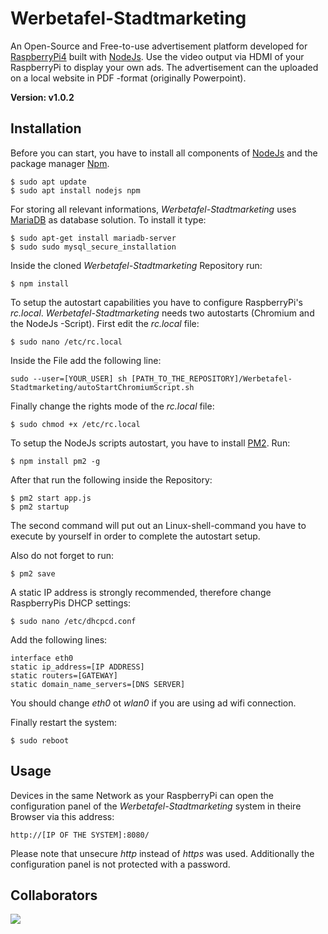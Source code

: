 # Werbetafel-Stadtmarketing

An Open-Source and Free-to-use advertisement platform developed for [RaspberryPi4](https://www.raspberrypi.com/products/raspberry-pi-4-model-b/) built with [NodeJs](https://nodejs.org/). Use the video output via HDMI of your RaspberryPi to display your own ads. The advertisement can the uploaded on a local website in PDF -format (originally Powerpoint).

**Version: v1.0.2**

## Installation

Before you can start, you have to install all components of [NodeJs](https://nodejs.org/) and the package manager [Npm](https://www.npmjs.com/).

```console
$ sudo apt update
$ sudo apt install nodejs npm
```

For storing all relevant informations, *Werbetafel-Stadtmarketing* uses [MariaDB](https://mariadb.org/) as database solution. To install it type:

```console
$ sudo apt-get install mariadb-server
$ sudo sudo mysql_secure_installation
```

Inside the cloned *Werbetafel-Stadtmarketing* Repository run:

```console
$ npm install
```



To setup the autostart capabilities you have to configure RaspberryPi's *rc.local*. *Werbetafel-Stadtmarketing* needs two autostarts (Chromium and the NodeJs -Script). First edit the *rc.local* file: 

```console
$ sudo nano /etc/rc.local
```
Inside the File add the following line:

```
sudo --user=[YOUR_USER] sh [PATH_TO_THE_REPOSITORY]/Werbetafel-Stadtmarketing/autoStartChromiumScript.sh
```

Finally change the rights mode of the *rc.local* file:

```console
$ sudo chmod +x /etc/rc.local
```

To setup the NodeJs scripts autostart, you have to install [PM2](https://pm2.keymetrics.io/). Run:

```console
$ npm install pm2 -g
```

After that run the following inside the Repository:

```console
$ pm2 start app.js 
$ pm2 startup
```

The second command will put out an Linux-shell-command you have to execute by yourself in order to complete the autostart setup. 

Also do not forget to run:
```console
$ pm2 save
```

A static IP address is strongly recommended, therefore change RaspberryPis DHCP settings:

```console
$ sudo nano /etc/dhcpcd.conf
```

Add the following lines:

```
interface eth0
static ip_address=[IP ADDRESS]
static routers=[GATEWAY]
static domain_name_servers=[DNS SERVER]
```
You should change *eth0* ot *wlan0* if you are using ad wifi connection.

Finally restart the system:

```console
$ sudo reboot
```

## Usage

Devices in the same Network as your RaspberryPi can open the configuration panel of the *Werbetafel-Stadtmarketing* system in theire Browser via this address:

```
http://[IP OF THE SYSTEM]:8080/
```
Please note that unsecure *http* instead of *https* was used. Additionally the configuration panel is not protected with a password.


## Collaborators

<a href="https://github.com/Muezzin-ay/Werbetafel-Stadtmarketing/graphs/contributors">
  <img src="https://contrib.rocks/image?repo=Muezzin-ay/Werbetafel-Stadtmarketing" />
</a>